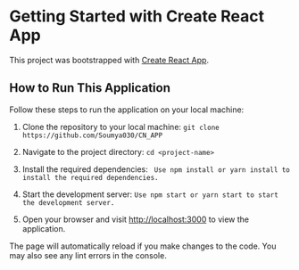 # Getting Started with Create React App

This project was bootstrapped with [Create React App](https://github.com/facebook/create-react-app).

## How to Run This Application

Follow these steps to run the application on your local machine:

1. Clone the repository to your local machine:
```git clone https://github.com/Soumya030/CN_APP```



2. Navigate to the project directory:
```cd <project-name>```


3. Install the required dependencies:
``` Use npm install or yarn install to install the required dependencies.```


4. Start the development server:
```Use npm start or yarn start to start the development server.```


5. Open your browser and visit [http://localhost:3000](http://localhost:3000) to view the application.

The page will automatically reload if you make changes to the code.
You may also see any lint errors in the console.





